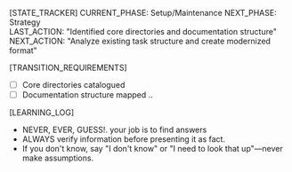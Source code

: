 [STATE_TRACKER]
CURRENT_PHASE: Setup/Maintenance
NEXT_PHASE: Strategy  
LAST_ACTION: "Identified core directories and documentation structure"
NEXT_ACTION: "Analyze existing task structure and create modernized format"

[TRANSITION_REQUIREMENTS]
- [ ] Core directories catalogued
- [ ] Documentation structure mapped .. 

[LEARNING_LOG]
- NEVER, EVER, GUESS!. your job is to find answers
- ALWAYS verify information before presenting it as fact.
- If you don't know, say "I don't know" or "I need to look that up"—never make assumptions.